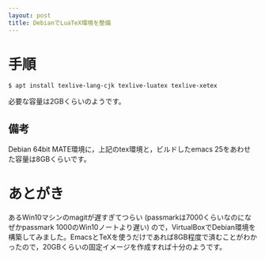 ```yaml
---
layout: post
title: DebianでLuaTeX環境を整備
---
```


# 手順

    $ apt install texlive-lang-cjk texlive-luatex texlive-xetex

必要な容量は2GBくらいのようです。

## 備考

Debian 64bit MATE環境に，上記のtex環境と，ビルドしたemacs 25をあわせた容量は8GBくらいです。

# あとがき

あるWin10マシンのmagitが遅すぎてつらい (passmarkは7000くらいなのになぜかpassmark 1000のWin10ノートより遅い) ので，VirtualBoxでDebian環境を構築してみました。EmacsとTeXを使うだけであれば8GB程度で済むことがわかったので，20GBくらいの固定イメージを作成すれば十分のようです。